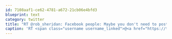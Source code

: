```yaml
---
id: 7108aaf1-ce62-4781-a672-21cb06e4bfd3
blueprint: text
category: twitter
title: "RT @rob_sheridan: Facebook people: Maybe you don't need to post all 200 crappy photos you took at the bar last night? Maybe trim it down ..."
caption: 'RT <span class="username username_linked">@<a href="https://twitter.com/rob_sheridan" title="Rob Sheridan (Parody)">rob_sheridan</a></span>: Facebook people: Maybe you don''t need to post all 200 crappy photos you took at the bar last night? Maybe trim it down ...'
---
```

